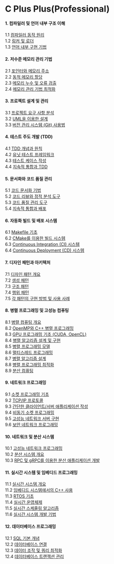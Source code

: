# C Plus Plus(Professional)

#### 1. **컴파일러 및 언어 내부 구조 이해**
1.1 [컴파일러 동작 원리](./01.md)  
1.2 [링커 및 로더](./02.md)  
1.3 [언어 내부 구현 기법](./03.md)  

#### 2. 저수준 메모리 관리 기법  
2.1 [포인터와 메모리 주소](./04.md)  
2.2 [동적 메모리 할당](./05.md)  
2.3 [메모리 누수 및 오류 검출](./06.md)  
2.4 [메모리 관리 기법 최적화](./07.md)  

#### 3. 프로젝트 설계 및 관리
3.1 [프로젝트 요구 사항 분석](./08.md)  
3.2 [UML을 이용한 설계](./09.md)  
3.3 [버전 관리 시스템 (Git) 사용법](./10.md)  

#### 4. 테스트 주도 개발 (TDD)  
4.1 [TDD 개념과 원칙](./11.md)  
4.2 [유닛 테스트 프레임워크](./12.md)  
4.3 [테스트 케이스 작성](./13.md)  
4.4 [지속적 통합과 TDD](./14.md)  

#### 5. 문서화와 코드 품질 관리
5.1 [코드 문서화 기법](./15.md)  
5.2 [코드 리뷰와 정적 분석 도구](./16.md)  
5.3 [코드 품질 관리 도구](./17.md)  
5.4 [지속적 통합과 배포](./18.md)  

#### 6. 자동화 빌드 및 배포 시스템
6.1 [Makefile 기초](./19.md)  
6.2 [CMake를 이용한 빌드 시스템](./20.md)  
6.3 [Continuous Integration (CI) 시스템](./21.md)  
6.4 [Continuous Deployment (CD) 시스템](./22.md)  

#### 7. 디자인 패턴과 아키텍처
7.1 [디자인 패턴 개요](./23.md)  
7.2 [생성 패턴](./24.md)  
7.3 [구조 패턴](./25.md)  
7.4 [행위 패턴](./26.md)  
7.5 [각 패턴의 구현 방법 및 사용 사례](./27.md)  

#### 8. 병렬 프로그래밍 및 고성능 컴퓨팅
8.1 [병렬 컴퓨팅 개요](./28.md)  
8.2 [OpenMP와 C++ 병렬 프로그래밍](./29.md)  
8.3 [GPU 프로그래밍 기초 (CUDA, OpenCL)](./30.md)  
8.4 [병렬 알고리즘 설계 및 구현](./31.md)  
8.5 [병렬 프로그래밍 모델](./32.md)  
8.6 [멀티스레드 프로그래밍](./33.md)  
8.7 [병렬 알고리즘 설계](./34.md)   
8.8 [병렬 프로그래밍 최적화](./35.md)  
8.9 [분산 컴퓨팅](./36.md)  

#### 9. 네트워크 프로그래밍
9.1 [소켓 프로그래밍 기초](./37.md)  
9.2 [TCP/IP 프로토콜](./38.md)  
9.3 [간단한 클라이언트/서버 애플리케이션 작성](./39.md)  
9.4 [비동기 소켓 프로그래밍](./40.md)  
9.5 [고성능 네트워크 서버 구현](./41.md)  
9.6 [보안 네트워크 프로그래밍](./42.md)  

#### 10. 네트워크 및 분산 시스템
10.1 [고성능 네트워크 프로그래밍]()  
10.2 [분산 시스템 개요]()  
10.3 [RPC 및 gRPC를 이용한 분산 애플리케이션 개발]()  

#### 11. 실시간 시스템 및 임베디드 프로그래밍
11.1 [실시간 시스템 개요]()  
11.2 [임베디드 시스템에서의 C++ 사용]()  
11.3 [RTOS 기초]()  
11.4 [실시간 운영체제]()  
11.5 [실시간 스케줄링 알고리즘]()  
11.6 [실시간 시스템 개발 기법]()  

#### 12. 데이터베이스 프로그래밍
12.1 [SQL 기본 개념]()  
12.2 [데이터베이스 연결]()  
12.3 [데이터 조작 및 쿼리 최적화]()  
12.4 [데이터베이스 트랜잭션 관리]()  